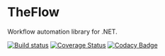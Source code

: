 # TheFlow

Workflow automation library for .NET.

[![Build status](https://ci.appveyor.com/api/projects/status/1ral871auanbw0ts/branch/master?svg=true)](https://ci.appveyor.com/project/ElemarRodriguesSeveroJunior/theflow/branch/master)
[![Coverage Status](https://coveralls.io/repos/github/ElemarJR/TheFlow/badge.svg?branch=master)](https://coveralls.io/github/ElemarJR/TheFlow?branch=master)
[![Codacy Badge](https://api.codacy.com/project/badge/Grade/bfee77dd2d044feaa2ead968e679a799)](https://www.codacy.com/project/ElemarJR/TheFlow/dashboard?utm_source=github.com&amp;utm_medium=referral&amp;utm_content=ElemarJR/TheFlow&amp;utm_campaign=Badge_Grade_Dashboard)

